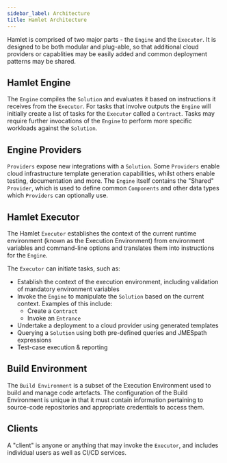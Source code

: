 ```yaml
---
sidebar_label: Architecture
title: Hamlet Architecture
---
```


Hamlet is comprised of two major parts - the `Engine` and the `Executor`. It is designed to be both modular and plug-able, so that additional cloud providers or capablities may be easily added and common deployment patterns may be shared.

## Hamlet Engine

The `Engine` compiles the `Solution` and evaluates it based on instructions it receives from the `Executor`. For tasks that involve outputs the `Engine` will initially create a list of tasks for the `Executor` called a `Contract`. Tasks may require further invocations of the `Engine` to perform more specific workloads against the `Solution`.

## Engine Providers

`Providers` expose new integrations with a `Solution`. Some `Providers` enable cloud infrastructure template generation capabilities, whilst others enable testing, documentation and more. The `Engine` itself contains the "Shared" `Provider`, which is used to define common `Components` and other data types which `Providers` can optionally use.

## Hamlet Executor

The Hamlet `Executor` establishes the context of the current runtime environment (known as the Execution Environment) from environment variables and command-line options and translates them into instructions for the `Engine`.

The `Executor` can initiate tasks, such as:

* Establish the context of the execution environment, including validation of mandatory environment variables
* Invoke the `Engine` to manipulate the `Solution` based on the current context. Examples of this include:
  * Create a `Contract`
  * Invoke an `Entrance`
* Undertake a deployment to a cloud provider using generated templates
* Querying a `Solution` using both pre-defined queries and JMESpath expressions
* Test-case execution & reporting

## Build Environment

The `Build Environment` is a subset of the Execution Environment used to build and manage code artefacts. The configuration of the Build Environment is unique in that it must contain information pertaining to source-code repositories and appropriate credentials to access them.

## Clients

A "client" is anyone or anything that may invoke the `Executor`, and includes individual users as well as CI/CD services.
